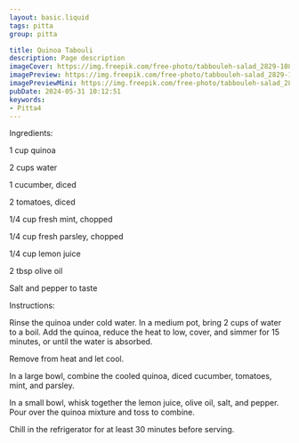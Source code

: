 ```yaml
---
layout: basic.liquid
tags: pitta
group: pitta

title: Quinoa Tabouli
description: Page description
imageCover: https://img.freepik.com/free-photo/tabbouleh-salad_2829-10890.jpg?t=st=1717167237~exp=1717170837~hmac=120d716b13dde816c45f14293c9f44fa686f426980a84c6ff7a55fde520d0aae&w=1060
imagePreview: https://img.freepik.com/free-photo/tabbouleh-salad_2829-10890.jpg?t=st=1717167237~exp=1717170837~hmac=120d716b13dde816c45f14293c9f44fa686f426980a84c6ff7a55fde520d0aae&w=1060
imagePreviewMini: https://img.freepik.com/free-photo/tabbouleh-salad_2829-10890.jpg?t=st=1717167237~exp=1717170837~hmac=120d716b13dde816c45f14293c9f44fa686f426980a84c6ff7a55fde520d0aae&w=1060
pubDate: 2024-05-31 10:12:51
keywords:
- Pitta4
---
```


Ingredients:

1 cup quinoa

2 cups water

1 cucumber, diced

2 tomatoes, diced

1/4 cup fresh mint, chopped

1/4 cup fresh parsley, chopped

1/4 cup lemon juice

2 tbsp olive oil

Salt and pepper to taste

Instructions:

Rinse the quinoa under cold water. In a medium pot, bring 2 cups of water to a boil. Add the quinoa, reduce the heat to low, cover, and simmer for 15 minutes, or until the water is absorbed.

Remove from heat and let cool.

In a large bowl, combine the cooled quinoa, diced cucumber, tomatoes, mint, and parsley.

In a small bowl, whisk together the lemon juice, olive oil, salt, and pepper. Pour over the quinoa mixture and toss to combine.

Chill in the refrigerator for at least 30 minutes before serving.

